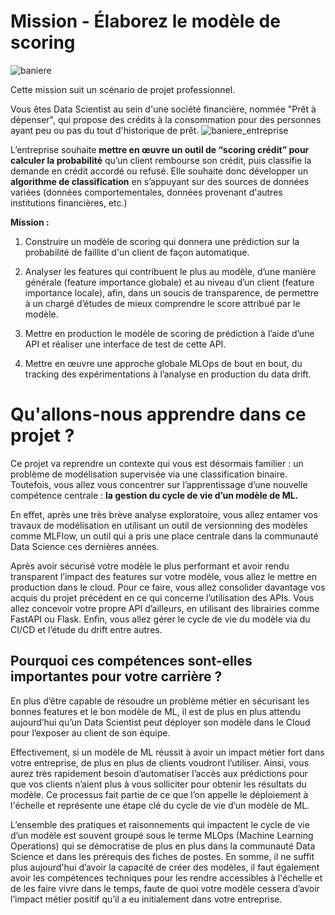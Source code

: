 # Mission - Élaborez le modèle de scoring
![baniere](https://user.oc-static.com/upload/2023/10/10/16969371520395_Section%20mission.png)

Cette mission suit un scénario de projet professionnel.

Vous êtes Data Scientist au sein d'une société financière, nommée "Prêt à dépenser", qui propose des crédits à la consommation pour des personnes ayant peu ou pas du tout d'historique de prêt.
 ![baniere_entreprise](https://user.oc-static.com/upload/2023/03/22/16794938722698_Data%20Scientist-P7-01-banner.png)

 L’entreprise souhaite **mettre en œuvre un outil de “scoring crédit” pour calculer la probabilité** qu’un client rembourse son crédit, puis classifie la demande en crédit accordé ou refusé. Elle souhaite donc développer un **algorithme de classification** en s’appuyant sur des sources de données variées (données comportementales, données provenant d'autres institutions financières, etc.)

**Mission :**

1. Construire un modèle de scoring qui donnera une prédiction sur la probabilité de faillite d'un client de façon automatique.

2. Analyser les features qui contribuent le plus au modèle, d’une manière générale (feature importance globale) et au niveau d’un client (feature importance locale), afin, dans un soucis de transparence, de permettre à un chargé d’études de mieux comprendre le score attribué par le modèle.

3. Mettre en production le modèle de scoring de prédiction à l’aide d’une API et réaliser une interface de test de cette API.

4. Mettre en œuvre une approche globale MLOps de bout en bout, du tracking des expérimentations à l’analyse en production du data drift.

# Qu'allons-nous apprendre dans ce projet ?
Ce projet va reprendre un contexte qui vous est désormais familier : un problème de modélisation supervisée via une classification binaire. Toutefois, vous allez vous concentrer sur l’apprentissage d’une nouvelle compétence centrale : **la gestion du cycle de vie d’un modèle de ML.** 


En effet, après une très brève analyse exploratoire, vous allez entamer vos travaux de modélisation en utilisant un outil de versionning des modèles comme MLFlow, un outil qui a pris une place centrale dans la communauté Data Science ces dernières années. 


Après avoir sécurisé votre modèle le plus performant et avoir rendu transparent l’impact des features sur votre modèle, vous allez le mettre en production dans le cloud. Pour ce faire, vous allez consolider davantage vos acquis du projet précédent en ce qui concerne l’utilisation des APIs. Vous allez concevoir votre propre API d’ailleurs, en utilisant des librairies comme FastAPI ou Flask. Enfin, vous allez gérer le cycle de vie du modèle via du CI/CD et l’étude du drift entre autres. 


## Pourquoi ces compétences sont-elles importantes pour votre carrière ?
 

En plus d’être capable de résoudre un problème métier en sécurisant les bonnes features et le bon modèle de ML, il est de plus en plus attendu aujourd’hui qu’un Data Scientist peut déployer son modèle dans le Cloud pour l’exposer au client de son équipe. 


Effectivement, si un modèle de ML réussit à avoir un impact métier fort dans votre entreprise, de plus en plus de clients voudront l’utiliser. Ainsi, vous aurez très rapidement besoin d’automatiser l’accès aux prédictions pour que vos clients n’aient plus à vous solliciter pour obtenir les résultats du modèle. Ce processus fait partie de ce que l’on appelle le déploiement à l'échelle et représente une étape clé du cycle de vie d’un modèle de ML. 


L’ensemble des pratiques et raisonnements qui impactent le cycle de vie d’un modèle est souvent groupé sous le terme MLOps (Machine Learning Operations) qui se démocratise de plus en plus dans la communauté Data Science et dans les prérequis des fiches de postes. En somme, il ne suffit plus aujourd'hui d’avoir la capacité de créer des modèles, il faut également avoir les compétences techniques pour les rendre accessibles à l'échelle et de les faire vivre dans le temps, faute de quoi votre modèle cessera d’avoir l’impact métier positif qu’il a eu initialement dans votre entreprise.